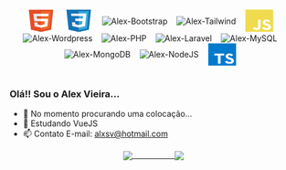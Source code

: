 <div align="center">
  <img align="center" alt="Alex-HTML" height="40" width="50" src="https://raw.githubusercontent.com/devicons/devicon/master/icons/html5/html5-original.svg">&nbsp;&nbsp;&nbsp;
  <img align="center" alt="Alex-CSS" height="40" width="50" src="https://raw.githubusercontent.com/devicons/devicon/master/icons/css3/css3-original.svg">&nbsp;&nbsp;&nbsp;  
  <img align="center" alt="Alex-Bootstrap" height="40" src="https://cdn.jsdelivr.net/gh/devicons/devicon/icons/bootstrap/bootstrap-original.svg" />&nbsp;&nbsp;&nbsp;
  <img align="center" alt="Alex-Tailwind" height="100" src="https://cdn.jsdelivr.net/gh/devicons/devicon/icons/tailwindcss/tailwindcss-original-wordmark.svg" />&nbsp;&nbsp;&nbsp;
  <img align="center" alt="Alex-Js" height="40" width="50" src="https://raw.githubusercontent.com/devicons/devicon/master/icons/javascript/javascript-plain.svg">&nbsp;&nbsp;&nbsp;
  <img align="center" alt="Alex-Wordpress" height="40" src="https://cdn.jsdelivr.net/gh/devicons/devicon/icons/wordpress/wordpress-original.svg" />&nbsp;&nbsp;&nbsp;
  <img align="center" alt="Alex-PHP" height="60" src="https://cdn.jsdelivr.net/gh/devicons/devicon/icons/php/php-original.svg" />&nbsp;&nbsp;&nbsp;
  <img align="center" alt="Alex-Laravel" height="40" width="50" src="https://cdn.jsdelivr.net/gh/devicons/devicon/icons/laravel/laravel-plain-wordmark.svg" />&nbsp;&nbsp;&nbsp;
  <img align="center" alt="Alex-MySQL" height="60" src="https://cdn.jsdelivr.net/gh/devicons/devicon/icons/mysql/mysql-original-wordmark.svg" />&nbsp;&nbsp;&nbsp;
  <img align="center" alt="Alex-MongoDB" height="40" width="50" src="https://cdn.jsdelivr.net/gh/devicons/devicon/icons/mongodb/mongodb-original.svg" />&nbsp;&nbsp;&nbsp;
  <img align="center" alt="Alex-NodeJS" height="40" src="https://cdn.jsdelivr.net/gh/devicons/devicon/icons/nodejs/nodejs-original.svg" />&nbsp;&nbsp;&nbsp;
  <img align="center" alt="Alex-Ts" height="40" width="50" src="https://raw.githubusercontent.com/devicons/devicon/master/icons/typescript/typescript-plain.svg">&nbsp;&nbsp;&nbsp;
</div>

#

### Olá!! Sou o Alex Vieira...

- 🔭 No momento procurando uma colocação...
- 🌱 Estudando VueJS
- 📫 Contato E-mail: alxsv@hotmail.com
<div align="center">
  <a href="https://github.com/alx-vieira/">
    <img align="center" src="https://github-readme-stats.vercel.app/api?username=alx-vieira&count_private=true&show_icons=true&theme=tokyonight" />&nbsp;&nbsp;&nbsp;&nbsp;&nbsp;&nbsp;&nbsp;&nbsp;&nbsp;&nbsp;&nbsp;&nbsp;&nbsp;&nbsp;&nbsp;&nbsp;&nbsp;&nbsp;
  </a>
  <a href="https://github.com/alx-vieira/">
    <img align="center" src="https://github-readme-stats.vercel.app/api/top-langs/?username=alx-vieira" />
  </a>
</div>   
